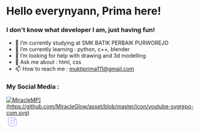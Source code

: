 <h1>Hello everynyann, Prima here!</h1>
<h3>I don't know what developer I am, just having fun!</h3>


- 🔭 I’m currently studying at SMK BATIK PERBAIK PURWOREJO
- 🌱 I’m currently learning : python, c++, blender
- 🤔 I’m looking for help with drawing and 3d modelling
- 💬 Ask me about : html, css
- 📫 How to reach me : muktiprima111@gmail.com

<h3>My Social Media :</h3>
<p>
<a href="https://www.youtube.com/@MiracleMP"><img align="center" src="[../icon/youtube-svgrepo-com.svg" alt="MiracleMP](https://github.com/MiracleGlow/asset/blob/master/icon/youtube-svgrepo-com.svg)" height="32" width="32" /></a>
<a href="https://instagram.com/prim.m.t"><img align="center" src="https://github.com/MiracleGlow/asset/blob/master/icon/instagram-svgrepo-com.svg" alt="prim.m.t" height="32" width="32" /></a>
</p>
